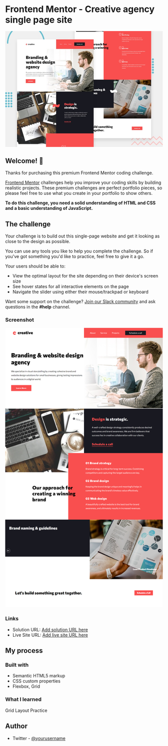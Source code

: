 # Frontend Mentor - Creative agency single page site

![Design preview for the Creative agency single page site coding challenge](./preview.jpg)

## Welcome! 👋

Thanks for purchasing this premium Frontend Mentor coding challenge.

[Frontend Mentor](https://www.frontendmentor.io) challenges help you improve your coding skills by building realistic projects. These premium challenges are perfect portfolio pieces, so please feel free to use what you create in your portfolio to show others.

**To do this challenge, you need a solid understanding of HTML and CSS and a basic understanding of JavaScript.**

## The challenge

Your challenge is to build out this single-page website and get it looking as close to the design as possible.

You can use any tools you like to help you complete the challenge. So if you've got something you'd like to practice, feel free to give it a go.

Your users should be able to:

- View the optimal layout for the site depending on their device's screen size
- See hover states for all interactive elements on the page
- Navigate the slider using either their mouse/trackpad or keyboard

Want some support on the challenge? [Join our Slack community](https://www.frontendmentor.io/slack) and ask questions in the **#help** channel.

### Screenshot

![](./assets/screenshot.png)

### Links

- Solution URL: [Add solution URL here](https://github.com/rameshkmunjal/rameshkmunjal.github.io/tree/master/projects/files/webpage/18_creative_agency_page)
- Live Site URL: [Add live site URL here](https://rameshkmunjal.github.io/projects/files/webpage/18_creative_agency_page/index.html)

## My process

### Built with

- Semantic HTML5 markup
- CSS custom properties
- Flexbox, Grid


### What I learned
Grid Layout Practice

## Author

- Twitter - [@yourusername](https://www.twitter.com/tech_munjal)